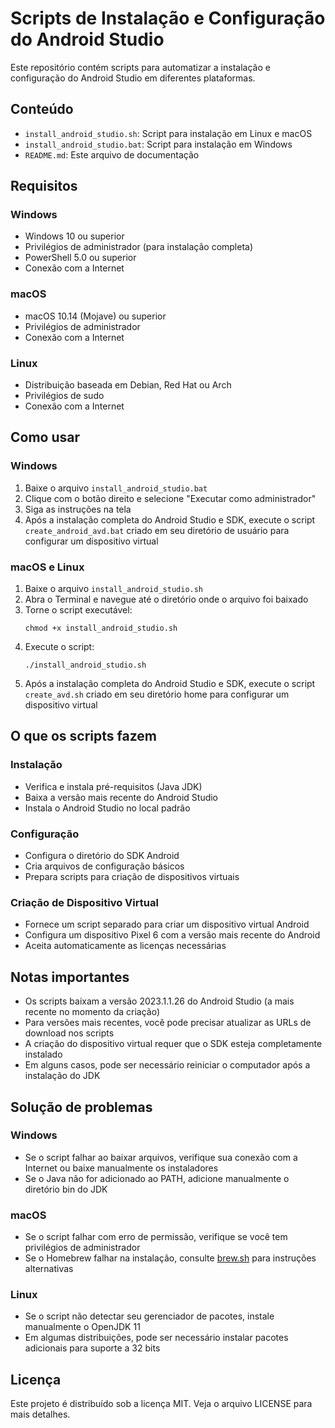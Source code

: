 # Scripts de Instalação e Configuração do Android Studio

Este repositório contém scripts para automatizar a instalação e configuração do Android Studio em diferentes plataformas.

## Conteúdo

- `install_android_studio.sh`: Script para instalação em Linux e macOS
- `install_android_studio.bat`: Script para instalação em Windows
- `README.md`: Este arquivo de documentação

## Requisitos

### Windows
- Windows 10 ou superior
- Privilégios de administrador (para instalação completa)
- PowerShell 5.0 ou superior
- Conexão com a Internet

### macOS
- macOS 10.14 (Mojave) ou superior
- Privilégios de administrador
- Conexão com a Internet

### Linux
- Distribuição baseada em Debian, Red Hat ou Arch
- Privilégios de sudo
- Conexão com a Internet

## Como usar

### Windows

1. Baixe o arquivo `install_android_studio.bat`
2. Clique com o botão direito e selecione "Executar como administrador"
3. Siga as instruções na tela
4. Após a instalação completa do Android Studio e SDK, execute o script `create_android_avd.bat` criado em seu diretório de usuário para configurar um dispositivo virtual

### macOS e Linux

1. Baixe o arquivo `install_android_studio.sh`
2. Abra o Terminal e navegue até o diretório onde o arquivo foi baixado
3. Torne o script executável:
   ```
   chmod +x install_android_studio.sh
   ```
4. Execute o script:
   ```
   ./install_android_studio.sh
   ```
5. Após a instalação completa do Android Studio e SDK, execute o script `create_avd.sh` criado em seu diretório home para configurar um dispositivo virtual

## O que os scripts fazem

### Instalação
- Verifica e instala pré-requisitos (Java JDK)
- Baixa a versão mais recente do Android Studio
- Instala o Android Studio no local padrão

### Configuração
- Configura o diretório do SDK Android
- Cria arquivos de configuração básicos
- Prepara scripts para criação de dispositivos virtuais

### Criação de Dispositivo Virtual
- Fornece um script separado para criar um dispositivo virtual Android
- Configura um dispositivo Pixel 6 com a versão mais recente do Android
- Aceita automaticamente as licenças necessárias

## Notas importantes

- Os scripts baixam a versão 2023.1.1.26 do Android Studio (a mais recente no momento da criação)
- Para versões mais recentes, você pode precisar atualizar as URLs de download nos scripts
- A criação do dispositivo virtual requer que o SDK esteja completamente instalado
- Em alguns casos, pode ser necessário reiniciar o computador após a instalação do JDK

## Solução de problemas

### Windows
- Se o script falhar ao baixar arquivos, verifique sua conexão com a Internet ou baixe manualmente os instaladores
- Se o Java não for adicionado ao PATH, adicione manualmente o diretório bin do JDK

### macOS
- Se o script falhar com erro de permissão, verifique se você tem privilégios de administrador
- Se o Homebrew falhar na instalação, consulte [brew.sh](https://brew.sh) para instruções alternativas

### Linux
- Se o script não detectar seu gerenciador de pacotes, instale manualmente o OpenJDK 11
- Em algumas distribuições, pode ser necessário instalar pacotes adicionais para suporte a 32 bits

## Licença

Este projeto é distribuído sob a licença MIT. Veja o arquivo LICENSE para mais detalhes.